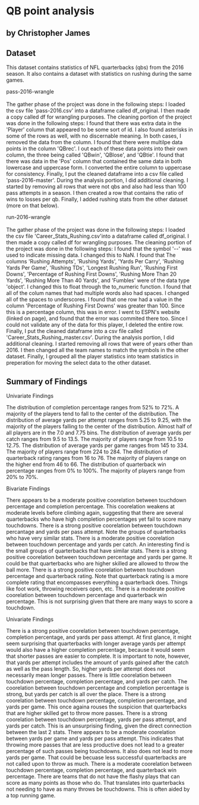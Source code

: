 # QB point analysis
## by Christopher James


## Dataset

This dataset contains statistics of NFL quarterbacks (qbs) from the 2016 season. It also contains a dataset with statistics on rushing during the same games.

pass-2016-wrangle<br><br>
The gather phase of the project was done in the following steps: I loaded the csv file 'pass-2016.csv' into a dataframe called df_original. I then made a copy called df for wrangling purposes. 
The cleaning portion of the project was done in the following steps: I found that there was extra data in the 'Player' column that appeared to be some sort of id. I also found asterisks in some of the rows as well, with no discernable meaning. In both cases, I removed the data from the column. I found that there were multilpe data points in the column 'QBrec'. I out each of these data points into their own column, the three being called 'QBwin',  'QBlose', and 'QBtie'. I found that there was data in the 'Pos' column that contained the same data in both lowercase and uppercase form. I converted the entire column to uppercase for consistency.
Finally, I put the cleaned dataframe into a csv file called 'pass-2016-master'. During the analysis portion, I did additional cleaning. I started by removing all rows that were not qbs and also had less than 100 pass attempts in a season.
I then created a row that contains the ratio of wins to losses per qb. Finally, I added rushing stats from the other dataset (more on that below).

run-2016-wrangle<br><br>
The gather phase of the project was done in the following steps: I loaded the csv file 'Career_Stats_Rushing.csv'into a dataframe called df_original. I then made a copy called df for wrangling purposes. 
The cleaning portion of the project was done in the following steps: I found that the symbol '--' was used to indicate missing data. I changed this to NaN. I found that The columns 'Rushing Attempts', 'Rushing Yards', 'Yards Per Carry', 'Rushing Yards Per Game', 'Rushing TDs', 'Longest Rushing Run', 'Rushing First Downs', 'Percentage of Rushing First Downs', 'Rushing More Than 20 Yards', 'Rushing More Than 40 Yards', and 'Fumbles' were of the data type 'object'. I changed this to float through the to_numeric function. I found that all of the colum names that had multiple words also had spaces. I changed all of the spaces to underscores.  I found that one row had a value in the column  'Percentage of Rushing First Downs' was greater than 100. Since this is a percentage column, this was in error. I went to ESPN's website (linked on page), and found that the error was commited there too. Since I could not validate any of the data for this player, I deleted the entire row.
Finally, I put the cleaned dataframe into a csv file called 'Career_Stats_Rushing_master.csv'. During the analysis portion, I did additional cleaning. I started removing all rows that were of years other than 2016.
I then changed all the team names to match the symbols in the other dataset. Finally, I grouped all the player statistics into team statistics in preperation for moving the select data to the other dataset.



## Summary of Findings

Univariate Findings

The distribution of completion percentage ranges from 52% to 72%. A majority of the players tend to fall to the center of the distribution. The distribution of average yards per attempt ranges from 5.25 to 9.25, with the majority of the players falling to the center of the distribution. Almost half of all players are in the 7.0 and 7.75 bins. The distribution of average yards per catch ranges from 9.5 to 13.5. The majority of players range from 10.5 to 12.75. The distribution of average yards per game ranges from 145 to 334. The majority of players range from 224 to 284. The distribution of quarterback rating ranges from 16 to 76. The majority of players range on the higher end from 46 to 66. The distribution of quarterback win percentage ranges from 0% to 100%. The majority of players range from 20% to 70%.

Bivariate Findings

There appears to be a moderate positive coorelation between touchdown percentage and completion percentage. This coorelation weakens at moderate levels before climbing again, suggesting that there are several quarterbacks who have high completion percentages yet fail to score many touchdowns. There is a strong positive coorelation between touchdown percantage and yards per pass attempt. Note the groups of quarterbacks who have very similar stats. There is a moderate positive coorelation between touchdown percentage and yards per catch. An interesting find is the small groups of quarterbacks that have similar stats. There is a strong positive coorelation between touchdown percentage and yards per game. It could be that quarterbacks who are higher skilled are allowed to throw the ball more. There is a strong positive coorelation between touchdown percentage and quarterback rating. Note that quarterback rating is a more complete rating that encompasses everything a quarterback does. Things like foot work, throwing receivers open, etc. There is a moderate positive coorelation between touchdown percentage and quarterback win percentage. This is not surprising given that there are many ways to score a touchdown.

Univariate Findings

There is a strong positive coorelation between touchdown percentage, completion percentage, and yards per pass attempt. At first glance, it might seem surprising that quarterbacks with longer average yards per attempt would also have a higher completion percentage, because it would seem that shorter passes are easier to complete. It is important to note, however, that yards per attempt includes the amount of yards gained after the catch as well as the pass length. So, higher yards per attempt does not necessarily mean longer passes. There is little coorelation between touchdown percentage, completion percentage, and yards per catch. The coorelation between touchdown percentage and completion percentage is strong, but yards per catch is all over the place. There is a strong coorelation between touchdown percentage, completion percentage, and yards per game. This once againa rouses the suspicion that quarterbacks that are higher skilled get to throw more passes. There is a strong coorelation between touchdown percentage, yards per pass attempt, and yards per catch. This is an unsurprising finding, given the direct connection between the last 2 stats. There appears to be a moderate coorelation between yards per game and yards per pass attempt. This indicates that throwing more passes that are less productive does not lead to a greater percentage of such passes being touchdowns. It also does not lead to more yards per game. That could be becuase less successful quarterbacks are not called upon to throw as much. There is a moderate coorelation between touchdown percentage, completion percentage, and quarterback win percentage. There are teams that do not have the flashy plays that can score as many points as those who do. That translates into quarterbacks not needing to have as many throws be touchdowns. This is often aided by a top running game.